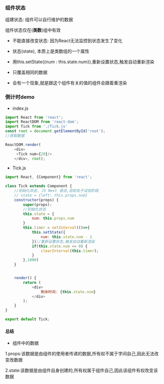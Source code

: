 ### 组件状态

组建状态: 组件可以自行维护的数据

组件状态仅在(**类数**)组中有效

- 不能直接改变状态: 因为React无法监控到状态发生了变化

- 状态(state), 本质上是类数组的一个属性
- 用this.setState({num : this.state.num}),重新设置状态,触发自动重新渲染
- 只覆盖相同的数据
- 会有一个现象,就是跟这个组件有关的值的组件会跟着重渲染

### 倒计时demo

- index.js

```js
import React from 'react';
import ReactDOM from 'react-dom';
import Tick from './Tick.js'
const root = document.getElementById('root');
//获取数据

ReactDOM.render(
    <div>
     <Tick num={20}/>
    </div>, root);
```

- Tick.js

```js
import React, {Component} from 'react';

class Tick extends Component {
    //初始化状态, JS Next 语法,目前处于试验阶段
    // state = {left: this.props.num}
    constructor(props) {
        super(props);
        //初始化状态
        this.state = {
            num: this.props.num
        }
        this.timer = setInterval(()=>{
            this.setState({
                num: this.state.num - 1
            })//重新设置状态,触发自动重新渲染
            if(this.state.num <= 0) {
                clearInterval(this.timer);
            }
        },1000)
    }


    render() {
        return (
            <div>
                剩余时间: {this.state.num}
            </div>
        );
    }
}

export default Tick;
```



#### 总结

- 组件中的数据

1.props:该数据是由组件的使用者传递的数据,所有权不属于字间自己,因此无法改变改数据

2.state:该数据是由组件自身创建的,所有权属于组件自己,因此该组件有权改变该数据